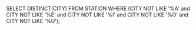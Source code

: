 SELECT DISTINCT(CITY) FROM STATION WHERE (CITY NOT LIKE '%A' and CITY NOT LIKE '%E' and CITY NOT LIKE '%I' and CITY NOT LIKE '%O'  and CITY NOT LIKE '%U');
